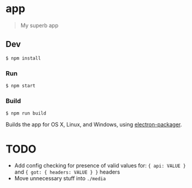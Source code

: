 # app

> My superb app


## Dev

```
$ npm install
```

### Run

```
$ npm start
```

### Build

```
$ npm run build
```

Builds the app for OS X, Linux, and Windows, using [electron-packager](https://github.com/electron-userland/electron-packager).

# TODO

 - Add config checking for presence of valid values for: `{ api: VALUE }` and `{ got: { headers: VALUE } }`
headers
 - Move unnecessary stuff into `./media`
